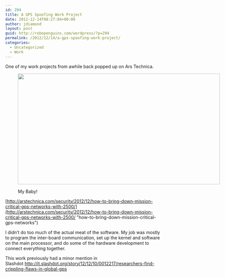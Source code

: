 ```yaml
---
id: 294
title: A GPS Spoofing Work Project
date: 2012-12-14T08:27:04+00:00
author: jdiamond
layout: post
guid: http://robopenguins.com/wordpress/?p=294
permalink: /2012/12/14/a-gps-spoofing-work-project/
categories:
  - Uncategorized
  - Work
---
```

One of my work projects from awhile back popped up on Ars Technica.<figure style="width: 640px" class="wp-caption alignnone">

[<img class=" " title="PCSS" src="http://cdn.arstechnica.net/wp-content/uploads/2012/12/pcss-640x352.jpg" alt="" width="640" height="352" />](http://arstechnica.com/security/2012/12/how-to-bring-down-mission-critical-gps-networks-with-2500/)<figcaption class="wp-caption-text">My Baby!</figcaption></figure> 

[http://arstechnica.com/security/2012/12/how-to-bring-down-mission-critical-gps-networks-with-2500/](http://arstechnica.com/security/2012/12/how-to-bring-down-mission-critical-gps-networks-with-2500/ "how-to-bring-down-mission-critical-gps-networks")

I didn&#8217;t do too much of the actual meat of the software. My job was mostly to program the inter-board communication, set up the kernel and software on the main processor, and do some of the hardware development to connect everything together.

This work previously had a minor mention in Slashdot <http://it.slashdot.org/story/12/12/10/0012217/researchers-find-crippling-flaws-in-global-gps>